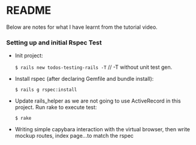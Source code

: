 # README

Below are notes for what I have learnt from the tutorial video.

### Setting up and initial Rspec Test
- Init project:

    `$ rails new todos-testing-rails -T` // -T without unit test gen. 
    
- Install rspec (after declaring Gemfile and bundle install):

    `$ rails g rspec:install`

- Update rails_helper as we are not going to use ActiveRecord in this project. Run rake to execute test:

    `$ rake`

- Writing simple capybara interaction with the virtual browser, then write mockup routes, index page...to match the rspec 
